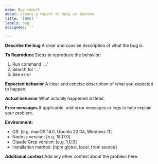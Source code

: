 ```yaml
---
name: Bug report
about: Create a report to help us improve
title: '[BUG] '
labels: bug
assignees: ''

---
```


**Describe the bug**
A clear and concise description of what the bug is.

**To Reproduce**
Steps to reproduce the behavior:
1. Run command '...'
2. Search for '...'
3. See error

**Expected behavior**
A clear and concise description of what you expected to happen.

**Actual behavior**
What actually happened instead.

**Error messages**
If applicable, add error messages or logs to help explain your problem.

**Environment:**
 - OS: [e.g. macOS 14.0, Ubuntu 22.04, Windows 11]
 - Node.js version: [e.g. 18.17.0]
 - Claude Grep version: [e.g. 1.0.0]
 - Installation method: [npm global, local, from source]

**Additional context**
Add any other context about the problem here.